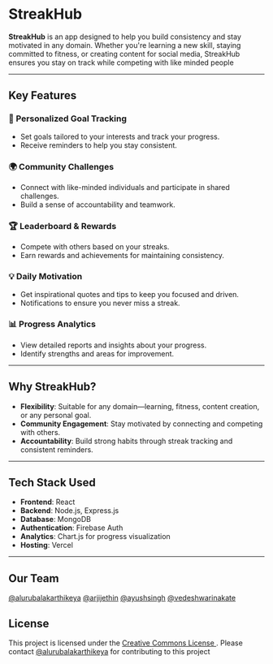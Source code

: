# StreakHub

**StreakHub** is an app designed to help you build consistency and stay motivated in any domain. Whether you're learning a new skill, staying committed to fitness, or creating content for social media, StreakHub ensures you stay on track while competing with like minded people

---

## Key Features

### 🎯 Personalized Goal Tracking
- Set goals tailored to your interests and track your progress.
- Receive reminders to help you stay consistent.

### 🌍 Community Challenges
- Connect with like-minded individuals and participate in shared challenges.
- Build a sense of accountability and teamwork.

### 🏆 Leaderboard & Rewards
- Compete with others based on your streaks.
- Earn rewards and achievements for maintaining consistency.

### 💡 Daily Motivation
- Get inspirational quotes and tips to keep you focused and driven.
- Notifications to ensure you never miss a streak.

### 📊 Progress Analytics
- View detailed reports and insights about your progress.
- Identify strengths and areas for improvement.

---

## Why StreakHub?
- **Flexibility**: Suitable for any domain—learning, fitness, content creation, or any personal goal.
- **Community Engagement**: Stay motivated by connecting and competing with others.
- **Accountability**: Build strong habits through streak tracking and consistent reminders.

---

## Tech Stack Used
- **Frontend**: React
- **Backend**: Node.js, Express.js
- **Database**: MongoDB
- **Authentication**: Firebase Auth
- **Analytics**: Chart.js for progress visualization
- **Hosting**: Vercel


---
## Our Team
<a href="https://github.com/alurubalakarthikeya">@alurubalakarthikeya</a>
<a href="https://github.com/ArjiJethin">@arjijethin</a>
<a href="https://github.com/ayushsingh08-ds">@ayushsingh</a>
<a href="https://github.com/Veda-1503">@vedeshwarinakate</a>

## License
This project is licensed under the [Creative Commons License ](LICENSE). Please contact [@alurubalakarthikeya](https://github.com/alurubalakarthikeya) for contributing to this project
